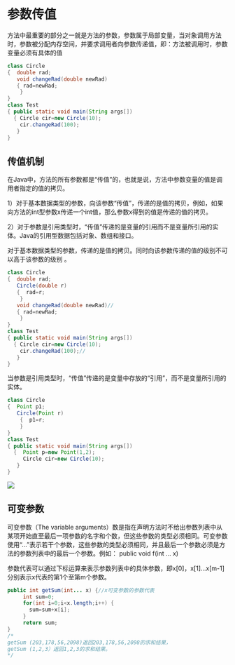 # 参数传值

方法中最重要的部分之一就是方法的参数，参数属于局部变量，当对象调用方法时，参数被分配内存空间，并要求调用者向参数传递值，即：方法被调用时，参数变量必须有具体的值



```java
class Circle
{  double rad;
   void changeRad(double newRad)
   { rad=newRad;
    }
}
class Test
{ public static void main(String args[])
  { Circle cir=new Circle(10);
    cir.changeRad(100);
   }
}

```

## 传值机制

在Java中，方法的所有参数都是“传值”的，也就是说，方法中参数变量的值是调用者指定的值的拷贝。

1）对于基本数据类型的参数，向该参数“传值”，传递的是值的拷贝，例如，如果向方法的int型参数x传递一个int值，那么参数x得到的值是传递的值的拷贝。	

2）对于参数是引用类型时，“传值”传递的是变量的引用而不是变量所引用的实体。Java的引用型数据包括对象、数组和接口。



对于基本数据类型的参数，传递的是值的拷贝。同时向该参数传递的值的级别不可以高于该参数的级别 。

```java
class Circle
{  double rad;
   Circle(double r)
   {  rad=r;
    }
   void changeRad(double newRad)//
   { rad=newRad;
    }
}
class Test
{ public static void main(String args[])
  { Circle cir=new Circle(10);
    cir.changeRad(100);//
   }
}
```



当参数是引用类型时，“传值”传递的是变量中存放的“引用”，而不是变量所引用的实体。

```java
class Circle
{  Point p1;
   Circle(Point r)
    {  p1=r;
    }
}
class Test
{ public static void main(String args[])
  {  Point p=new Point(1,2);
     Circle cir=new Circle(10);   
   }
}

```

![](https://raw.githubusercontent.com/ZanderZhao/images/master/img2019/20191106211203.png)

## 可变参数

可变参数（The variable arguments）数是指在声明方法时不给出参数列表中从某项开始直至最后一项参数的名字和个数，但这些参数的类型必须相同。可变参数使用“…”表示若干个参数，这些参数的类型必须相同，并且最后一个参数必须是方法的参数列表中的最后一个参数。例如： public void f(int … x)

参数代表可以通过下标运算来表示参数列表中的具体参数，即x[0]，x[1]…x[m-1]分别表示x代表的第1个至第m个参数。

```java
public int getSum(int... x) {//x可变参数的参数代表
     int sum=0;
     for(int i=0;i<x.length;i++) {
       sum=sum+x[i]; 
     }
     return sum; 
}
/*
getSum (203,178,56,2098)返回203,178,56,2098的求和结果，
getSum (1,2,3）返回1,2,3的求和结果。
*/
```















































